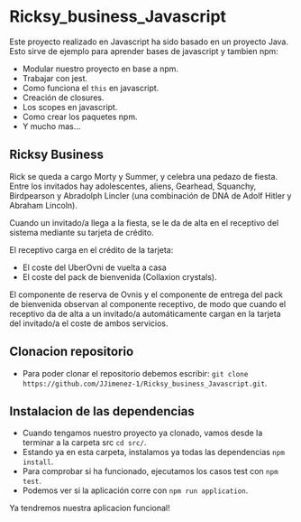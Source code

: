 # Ricksy_business_Javascript

Este proyecto realizado en Javascript ha sido basado en un proyecto Java. Esto sirve de ejemplo para aprender bases de javascript y tambien npm:
- Modular nuestro proyecto en base a npm.
- Trabajar con jest.
- Como funciona el ```this``` en javascript.
- Creación de closures.
- Los scopes en javascript.
- Como crear los paquetes npm.
- Y mucho mas...

## Ricksy Business
Rick se queda a cargo Morty y Summer, y celebra una pedazo de fiesta. Entre los invitados hay adolescentes, aliens, Gearhead, Squanchy, Birdpearson y Abradolph Lincler (una combinación de DNA de Adolf Hitler y Abraham Lincoln).

Cuando un invitado/a llega a la fiesta, se le da de alta en el receptivo del sistema mediante su tarjeta de crédito.

El receptivo carga en el crédito de la tarjeta:

- El coste del UberOvni de vuelta a casa
- El coste del pack de bienvenida (Collaxion crystals).

El componente de reserva de Ovnis y el componente de entrega del pack de bienvenida observan al componente receptivo, de modo que cuando el receptivo da de alta a un invitado/a automáticamente cargan en la tarjeta del invitado/a el coste de ambos servicios.

## Clonacion repositorio

- Para poder clonar el repositorio debemos escribir: ```git clone https://github.com/JJimenez-1/Ricksy_business_Javascript.git```.

## Instalacion de las dependencias

- Cuando tengamos nuestro proyecto ya clonado, vamos desde la terminar a la carpeta src ```cd src/```.
- Estando ya en esta carpeta, instalamos ya todas las dependencias ```npm install```.
- Para comprobar si ha funcionado, ejecutamos los casos test con ```npm test```.
- Podemos ver si la aplicación corre con ```npm run application```.

Ya tendremos nuestra aplicacion funcional!


